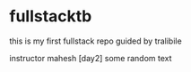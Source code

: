 # fullstacktb
this is my first fullstack  repo guided by tralibile

instructor mahesh [day2]
some random text
